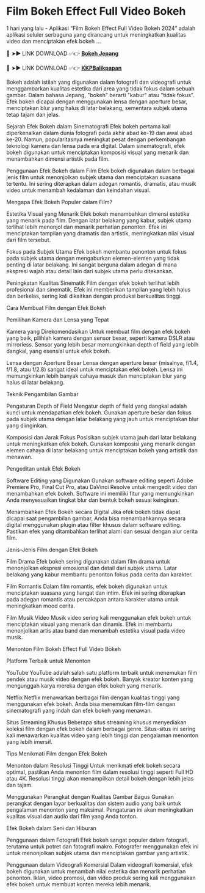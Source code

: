 # Film Bokeh Effect Full Video Bokeh

1 hari yang lalu - Aplikasi “Film Bokeh Effect Full Video Bokeh 2024” adalah aplikasi seluler serbaguna yang dirancang untuk meningkatkan kualitas video dan menciptakan efek bokeh ...

🔴 ➤► LINK DOWNLOAD ✅👉 **[Bokeh Jepang](https://kkpbalikpapan.id/teknologi/aplikasi/164-68-l27-25/)**

🔴 ➤► LINK DOWNLOAD ✅👉 **[KKPBalikpapan](https://kkpbalikpapan.id/)**

Bokeh adalah istilah yang digunakan dalam fotografi dan videografi untuk menggambarkan kualitas estetika dari area yang tidak fokus dalam sebuah gambar. Dalam bahasa Jepang, "bokeh" berarti "kabur" atau "tidak fokus". Efek bokeh dicapai dengan menggunakan lensa dengan aperture besar, menciptakan blur yang halus di latar belakang, sementara subjek utama tetap tajam dan jelas.

Sejarah Efek Bokeh dalam Sinematografi
Efek bokeh pertama kali diperkenalkan dalam dunia fotografi pada akhir abad ke-19 dan awal abad ke-20. Namun, popularitasnya meningkat pesat dengan perkembangan teknologi kamera dan lensa pada era digital. Dalam sinematografi, efek bokeh digunakan untuk menciptakan komposisi visual yang menarik dan menambahkan dimensi artistik pada film.

Penggunaan Efek Bokeh dalam Film
Efek bokeh digunakan dalam berbagai jenis film untuk menonjolkan subjek utama dan menciptakan suasana tertentu. Ini sering diterapkan dalam adegan romantis, dramatis, atau musik video untuk menambah kedalaman dan keindahan visual.

Mengapa Efek Bokeh Populer dalam Film?

Estetika Visual yang Menarik
Efek bokeh menambahkan dimensi estetika yang menarik pada film. Dengan latar belakang yang kabur, subjek utama terlihat lebih menonjol dan menarik perhatian penonton. Efek ini menciptakan tampilan yang dramatis dan artistik, meningkatkan nilai visual dari film tersebut.

Fokus pada Subjek Utama
Efek bokeh membantu penonton untuk fokus pada subjek utama dengan mengaburkan elemen-elemen yang tidak penting di latar belakang. Ini sangat berguna dalam adegan di mana ekspresi wajah atau detail lain dari subjek utama perlu ditekankan.

Peningkatan Kualitas Sinematik
Film dengan efek bokeh terlihat lebih profesional dan sinematik. Efek ini memberikan tampilan yang lebih halus dan berkelas, sering kali dikaitkan dengan produksi berkualitas tinggi.

Cara Membuat Film dengan Efek Bokeh

Pemilihan Kamera dan Lensa yang Tepat

Kamera yang Direkomendasikan
Untuk membuat film dengan efek bokeh yang baik, pilihlah kamera dengan sensor besar, seperti kamera DSLR atau mirrorless. Sensor yang lebih besar memungkinkan depth of field yang lebih dangkal, yang esensial untuk efek bokeh.

Lensa dengan Aperture Besar
Lensa dengan aperture besar (misalnya, f/1.4, f/1.8, atau f/2.8) sangat ideal untuk menciptakan efek bokeh. Lensa ini memungkinkan lebih banyak cahaya masuk dan menciptakan blur yang halus di latar belakang.

Teknik Pengambilan Gambar

Pengaturan Depth of Field
Mengatur depth of field yang dangkal adalah kunci untuk mendapatkan efek bokeh. Gunakan aperture besar dan fokus pada subjek utama dengan latar belakang yang jauh untuk menciptakan blur yang diinginkan.

Komposisi dan Jarak Fokus
Posisikan subjek utama jauh dari latar belakang untuk meningkatkan efek bokeh. Gunakan komposisi yang menarik dengan elemen cahaya di latar belakang untuk menciptakan bokeh yang artistik dan menawan.

Pengeditan untuk Efek Bokeh

Software Editing yang Digunakan
Gunakan software editing seperti Adobe Premiere Pro, Final Cut Pro, atau DaVinci Resolve untuk mengedit video dan menambahkan efek bokeh. Software ini memiliki fitur yang memungkinkan Anda menyesuaikan tingkat blur dan bentuk bokeh sesuai keinginan.

Menambahkan Efek Bokeh secara Digital
Jika efek bokeh tidak dapat dicapai saat pengambilan gambar, Anda bisa menambahkannya secara digital menggunakan plugin atau filter khusus dalam software editing. Pastikan efek yang ditambahkan terlihat alami dan sesuai dengan alur cerita film.

Jenis-Jenis Film dengan Efek Bokeh

Film Drama
Efek bokeh sering digunakan dalam film drama untuk menonjolkan ekspresi emosional dan detail dari subjek utama. Latar belakang yang kabur membantu penonton fokus pada cerita dan karakter.

Film Romantis
Dalam film romantis, efek bokeh digunakan untuk menciptakan suasana yang hangat dan intim. Efek ini sering diterapkan pada adegan romantis atau percakapan antara karakter utama untuk meningkatkan mood cerita.

Film Musik Video
Musik video sering kali menggunakan efek bokeh untuk menciptakan visual yang menarik dan dinamis. Efek ini membantu menonjolkan artis atau band dan menambah estetika visual pada video musik.

Menonton Film Bokeh Effect Full Video Bokeh

Platform Terbaik untuk Menonton

YouTube
YouTube adalah salah satu platform terbaik untuk menemukan film pendek atau musik video dengan efek bokeh. Banyak kreator konten yang mengunggah karya mereka dengan efek bokeh yang menarik.

Netflix
Netflix menawarkan berbagai film dengan kualitas tinggi yang menggunakan efek bokeh. Anda bisa menemukan film-film dengan sinematografi yang indah dan efek bokeh yang menawan.

Situs Streaming Khusus
Beberapa situs streaming khusus menyediakan koleksi film dengan efek bokeh dalam berbagai genre. Situs-situs ini sering kali menawarkan kualitas video yang lebih tinggi dan pengalaman menonton yang lebih imersif.

Tips Menikmati Film dengan Efek Bokeh

Menonton dalam Resolusi Tinggi
Untuk menikmati efek bokeh secara optimal, pastikan Anda menonton film dalam resolusi tinggi seperti Full HD atau 4K. Resolusi tinggi akan menampilkan detail bokeh dengan lebih jelas dan tajam.

Menggunakan Perangkat dengan Kualitas Gambar Bagus
Gunakan perangkat dengan layar berkualitas dan sistem audio yang baik untuk pengalaman menonton yang maksimal. Pengaturan ini akan meningkatkan kualitas visual dan audio dari film yang Anda tonton.

Efek Bokeh dalam Seni dan Hiburan

Penggunaan dalam Fotografi
Efek bokeh sangat populer dalam fotografi, terutama untuk potret dan fotografi makro. Fotografer menggunakan efek ini untuk menonjolkan subjek utama dan menciptakan gambar yang artistik.

Penggunaan dalam Videografi Komersial
Dalam videografi komersial, efek bokeh digunakan untuk menambah nilai estetika dan menarik perhatian penonton. Iklan, video promosi, dan video produk sering kali menggunakan efek bokeh untuk membuat konten mereka lebih menarik.

